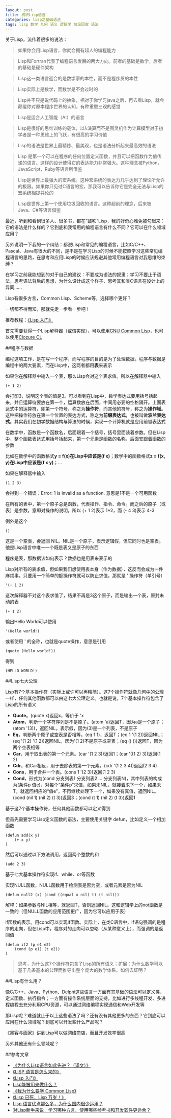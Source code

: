 ```yaml
---
layout: post
title: 初识Lisp语言
categories: lisp之基础语法
tags: lisp 数学 几何 语义 逻辑学 垃圾回收 语法
---
```


关于Lisp，流传着很多的说法：

>如果你会用Lisp语言，你就会拥有超人的编程能力

>Lisp和Fortran代表了编程语言发展的两大方向。前者的基础是数学，后者的基础是硬件架构

>Lisp这一类语言迎合的是数学家的本性，而不是程序员的本性

>Lisp实际上是数学，而数学是不会过时的

>Lisp并不只是说代码上的抽象，相对于你学习java之后，再去看Lisp，就会颠覆你对原本程序世界的认知，有种重塑三观的感觉

>Lisp是适合人工智能（AI）的语言

>Lisp是很好的思维训练的载体，以λ演算而不是图灵机作为计算模型对于初学者是一种思维上的飞跃，有很高的学习价值

>Lisp的语法是世界上最精炼、最美观，也是语法分析起来最高效的语法

>Lisp 是第一个可以在程序的任何位置定义函数，并且可以把函数作为值传递的语言。这样的设计使得它的表达能力非常强大。这种理念被Python，JavaScript，Ruby等语言所借鉴

>Lisp是世界上最强大的宏系统。这种宏系统的表达力几乎达到了理论所允许的极限。如果你只见过C语言的宏，那我可以告诉你它是完全无法与Lisp的宏系统相提并论的

>Lisp是世界上第一个使用垃圾回收的语言。这种超前的理念，后来被Java、C#等语言借鉴

最近，听到和看到很多人、很多书，都在“鼓吹”Lisp，我的好奇心难免被勾起来：它的语法是什么样的？它到底和我常用的编程语言有什么不同？它可以在什么领域应用？

另外说明一下我的一个纠结：都说Lisp和常见的编程语言，比如C/C++、Pascal、Java有很大的不同，是不是在学习Lisp的时候不能按照学习这些常见编程语言的思路，在思考和应用Lisp的时候应该规避其他常用编程语言对我思维的束缚？

在学习之前我能想到的对于自己的建议：不要成为语法的奴隶；学习不要止于语法，思考语法背后的思想，为什么设计成这个样子、思考其和类C语言在设计上的异同……

Lisp有很多方言，Common Lisp、Scheme等，选择哪个更好？

一切都不得而知，那就先走一步看一步吧！

推荐教程：[《Lisp 入门》](https://zh.wikibooks.org/wiki/Lisp_%E5%85%A5%E9%96%80)

首先需要获得一个Lisp解释器（或谓实现），可以使用[GNU Common Lisp](http://www.gnu.org/software/gcl/)，也可以使用[Clozure CL](http://ccl.clozure.com/)

##程序与数据

编程这项工作，是在写一个程序，而写程序的目的是为了处理数据。程序与数据是编程中的两大要素，而在Lisp中，这两者都用**表**来表示

如果你在解释器中输入一个表，那么Lisp会对这个表求值。所以在解释器中输入

```
(+ 1 2)
```

会打印3，说明这个表的值是3。可以看到在Lisp中，数学表达式要用括号括起来，并且运算符要放在第一个，运算数放在后面，中间用必要的空格隔开。上面表达式中的运算符，即第一个符号，称之为**操作符**，而其他的符号，称之为**操作域**。这种把操作符放在第一个位置的表达方式，称之为**前缀表达式**，也被叫做**波兰表达式**。其实我们在初学数据结构与算法的时候，实现一个计算机就是应用前缀表达式

在数学中，函数是一个函数名，后面跟着一个括号，括号里面装着参数。但在Lisp中，整个函数表达式用括号括起来，第一个元素是函数的名称，后面安跟着函数的参数

比如在数学中的函数格式**y = f(x)**在Lisp中应该是**(f x)**；数学中的函数格式**z = f(x, y)**在Lisp中应该是**(f x y)**；...

如果在解释器中输入

```
(1 2 3)
```

会得到一个错误：Error: 1 is invalid as a function. 意思是1不是一个可用函数

在所有的表中，第一个原子总是函数，代表操作、指令、命令。而之后的原子（或表）是参数，意即对操作的说明。所以 (+ 1 2)表示 1+2，而 (- 4 3)表示 4-3

例外是这个

```
()
```

这是一个空表，会返回 NIL。NIL是一个原子，表示逻辑假，但它同时也是空表。他是Lisp语言中唯一一个既是表又是原子的东西

程序是表，那数据该如何表示？数据也是用表来表示的

Lisp对所有的表求值，但如果我们想使用表本身（作为数据），这反而会成为一件麻烦事。只要用一个简单的额操作符就可以防止求值，那就是 ' 操作符（单引号）

```
'(+ 1 2)
```

这次解释器不对这个表求值了，结果不再是3这个原子，而是输出一个表，原封未动的表

```
(+ 1 2)
```

输出Hello World可以使用

```
'(Hello world!)
```

或者使用 ' 的全称，也就是quote操作，意思是引用

```
(quote (Hello world!))
```

得到

```
(HELLO WORLD!)
```

##Lisp七大公理

Lisp有7个基本操作符（实际上或许可以再精简）。这7个操作符就像几何中的公理一样，任何其他函数都可以由这七大公理定义。也就是说，7个基本操作符包含了Lisp的所有语义

* **Quote**。(quote x)返回x，等价于 'x
* **Atom**，判断一个字符序列是不是原子。(atom 'a)返回T，因为a是一个原子；(atom '(3))，返回NIL，表示假，因为(3)是一个列表，不是原子
* **Eq**，判断两个原子或空表是否相等。(eq 1 1)，返回T；(eq 1 '(1 2))返回NIL；(eq '(1 2) '(1 2))返回NIL，因为'(1 2)不是原子或空表；(eq () ())返回T，因为两个空表相等
* **Car**，用于取出表的第一个元素。(car '(1 2 3))返回1；(car '((1 2) 3))返回(1 2)
* **Cdr**，和Car相反，用于去除表的第一个元素。(cdr '(1 2 3 4))返回(2 3 4)
* **Cons**，用于合并一个表。(cons 1 '(2 3))返回(1 2 3)
* **Cond**，形式为(cond 分支列表1 分支列表2 ... 分支列表N)，其中列表的构成为(条件p 值e)，对每个“条件p”求值，如果未NIL，就接着求下一个，如果未T，就返回相应的“值e”，不再继续处理下一个，如果没有真值，返回NIL。(cond (nil 1) (nil 2) (t 3))返回3；(cond (t 1) (nil 2) (t 3))返回1

基于这7个基本操作符，任何其他函数都可以定义得到

但首先需要学习Lisp定义函数的语法，主要使用关键字 defun，比如定义一个相加函数

```
(defun add(x y)
	(+ x y)
)
```

然后可以通过以下方法调用，返回两个整数的和

```
(add 2 3)
```

基于七大基本操作符实现if、while、or等函数

实现NULL函数，NULL函数用于检测表是否为空，或者元素是否为NIL

```
(defun null2 (x) (cond ((equal x nil) t) (t nil)))
```

解释：如果参数与NIL相等，就返回T，否则返回NIL。这和逻辑学上的not函数是一致的（但NULL函数的应用范围更广，因为它可以应用于表）

if函数的表示。用cond可以实现if函数。实际上，在类C语言中，if语句强调的是程序的走向，但在Lisp中，程序对的走向可以忽略（从某种意义上），而强调的是返回值

```
(defun if2 (p e1 e2)
	(cond (p e1) (t e2))
)
```

>思考，为什么这7个操作符包含了Lisp的所有语义；扩展：为什么数学可以基于几条基本的公理而推导出整个庞大的数学体系。如何去证明？

##Lisp有什么用？

像C/C++、Java、Python、Delphi这些语言一方面有其基础的语法可以定义类、定义函数、执行指令；一方面有操作系统层面的支持，比如进行多线程开发、多进程编程去充分利用CPU资源，可以通过网络编程实现通信和Web开发等

那Lisp呢？难道就止于以上这些语法了吗？还有没有其他更多的东西？它到底可以应用在什么领域呢？到底可以开发些什么产品呢？

《黑客与画家》讲到Lisp可以做网络商店，而且开发效率很高

另外其他还有什么领域呢？

##参考文章

* [《为什么Lisp语言如此先进？（译文）》](http://www.ruanyifeng.com/blog/2010/10/why_lisp_is_superior.html)
* [《LISP 语言是怎么来的》](https://blog.youxu.info/2009/08/31/lisp-and-ai-1/)
* [《Lisp 入门》](https://zh.wikibooks.org/wiki/Lisp_%E5%85%A5%E9%96%80)
* [Lisp能被用来做什么？](https://www.zhihu.com/question/20044783)
* [《我为什么要学 Common Lisp》](https://my.oschina.net/u/563463/blog/158338)
* [《Lisp 已死，Lisp 万岁！》](http://www.yinwang.org/blog-cn/2013/03/26/lisp-dead-alive)
* [Lisp 语言优点那么多，为什么国内很少运用？](https://www.zhihu.com/question/24447820)
* [对Lisp新手来说，学习哪种方言、使用哪些参考书和开发软件更适合？](https://www.zhihu.com/question/19734980)
